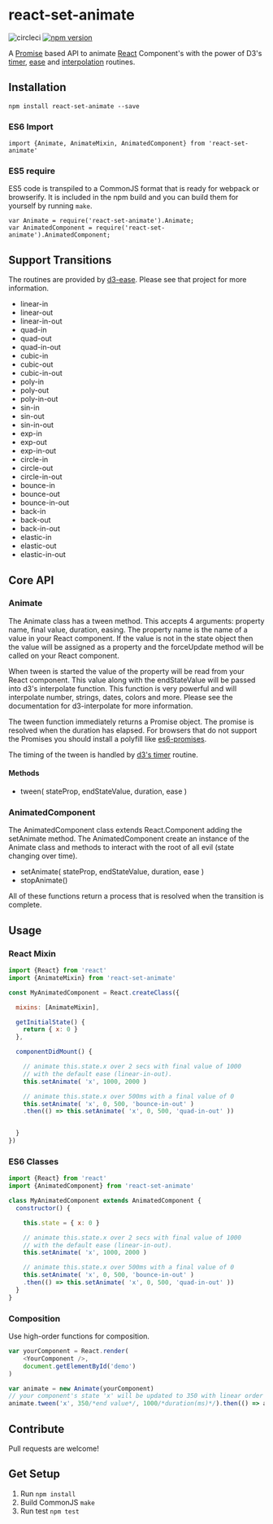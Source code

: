 # react-set-animate

![circleci](https://circleci.com/gh/FunctionFoundry/react-set-animate.svg?style=shield&circle-token=:circle-token) 
[![npm version](https://badge.fury.io/js/react-set-animate.svg)](https://badge.fury.io/js/react-set-animate)

A [Promise](https://promisesaplus.com/) based API to animate [React](https://facebook.github.io/react/) Component's with the power of D3's [timer](https://github.com/d3/d3-timer), [ease](https://github.com/d3/d3-ease) and [interpolation](https://github.com/d3/d3-interpolate) routines.

## Installation
```
npm install react-set-animate --save
```

### ES6 Import

```
import {Animate, AnimateMixin, AnimatedComponent} from 'react-set-animate'
```

### ES5 require

ES5 code is transpiled to a CommonJS format that is ready for webpack or browserify. It is included in the npm build and you can build them for yourself by running `make`.

```
var Animate = require('react-set-animate').Animate;
var AnimatedComponent = require('react-set-animate').AnimatedComponent;
```

## Support Transitions

The routines are provided by [d3-ease](https://github.com/d3/d3-ease). Please see that project for more information.

- linear-in
- linear-out
- linear-in-out
- quad-in
- quad-out
- quad-in-out
- cubic-in
- cubic-out
- cubic-in-out
- poly-in
- poly-out
- poly-in-out
- sin-in
- sin-out
- sin-in-out
- exp-in
- exp-out
- exp-in-out
- circle-in
- circle-out
- circle-in-out
- bounce-in
- bounce-out
- bounce-in-out
- back-in
- back-out
- back-in-out
- elastic-in
- elastic-out
- elastic-in-out

## Core API

### Animate

The Animate class has a tween method. This accepts 4 arguments: property name, final value, duration, easing. The property name is the name of a value in your React component. If the value is not in the state object then the value will be assigned as a property and the forceUpdate method will be called on your React component.

When tween is started the value of the property will be read from your React component. This value along with the endStateValue will be passed into d3's interpolate function. This function is very powerful and will interpolate number, strings, dates, colors and more. Please see the documentation for d3-interpolate for more information.

The tween function immediately returns a Promise object. The promise is resolved when the duration has elapsed. For browsers that do not support the Promises you should install a polyfill like [es6-promises](https://github.com/jakearchibald/es6-promise).

The timing of the tween is handled by [d3's timer](https://github.com/d3/d3-timer) routine.

#### Methods

  - tween( stateProp, endStateValue, duration, ease )

### AnimatedComponent

The AnimatedComponent class extends React.Component adding the setAnimate method. The AnimatedComponent create an instance of the Animate class and methods to interact with the root of all evil (state changing over time).

  - setAnimate( stateProp, endStateValue, duration, ease )
  - stopAnimate()


All of these functions return a process that is resolved when the transition is complete.

## Usage

### React Mixin

```js:extend.js
import {React} from 'react'
import {AnimateMixin} from 'react-set-animate'

const MyAnimatedComponent = React.createClass({

  mixins: [AnimateMixin],

  getInitialState() {
    return { x: 0 }
  },

  componentDidMount() {

    // animate this.state.x over 2 secs with final value of 1000
    // with the default ease (linear-in-out).
    this.setAnimate( 'x', 1000, 2000 )

    // animate this.state.x over 500ms with a final value of 0
    this.setAnimate( 'x', 0, 500, 'bounce-in-out' )
    .then(() => this.setAnimate( 'x', 0, 500, 'quad-in-out' ))


  }
})
```

### ES6 Classes

```js:extend.js
import {React} from 'react'
import {AnimatedComponent} from 'react-set-animate'

class MyAnimatedComponent extends AnimatedComponent {
  constructor() {

    this.state = { x: 0 }

    // animate this.state.x over 2 secs with final value of 1000
    // with the default ease (linear-in-out).
    this.setAnimate( 'x', 1000, 2000 )

    // animate this.state.x over 500ms with a final value of 0
    this.setAnimate( 'x', 0, 500, 'bounce-in-out' )
    .then(() => this.setAnimate( 'x', 0, 500, 'quad-in-out' ))
  }
}
```

### Composition

Use high-order functions for composition.

```js:app.js
var yourComponent = React.render(
    <YourComponent />,
    document.getElementById('demo')
)

var animate = new Animate(yourComponent)
// your component's state 'x' will be updated to 350 with linear order in 1 sec, then alpha will be 0 on end of moving
animate.tween('x', 350/*end value*/, 1000/*duration(ms)*/).then(() => animate.tween('alpha', 0, 400))
```

## Contribute

Pull requests are welcome!

## Get Setup

1. Run `npm install`
2. Build CommonJS `make`
3. Run test `npm test`
